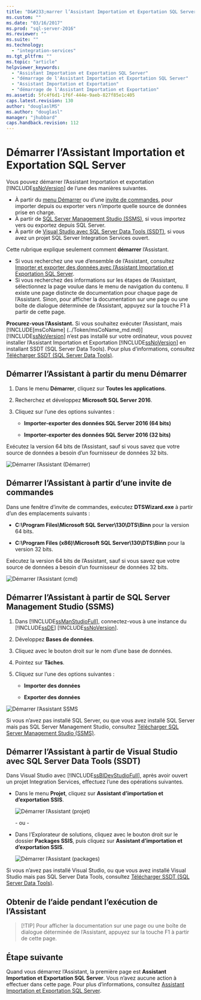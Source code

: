 ```yaml
---
title: "D&#233;marrer l’Assistant Importation et Exportation SQL Server | Microsoft Docs"
ms.custom: ""
ms.date: "03/16/2017"
ms.prod: "sql-server-2016"
ms.reviewer: ""
ms.suite: ""
ms.technology: 
  - "integration-services"
ms.tgt_pltfrm: ""
ms.topic: "article"
helpviewer_keywords: 
  - "Assistant Importation et Exportation SQL Server"
  - "démarrage de l'Assistant Importation et Exportation SQL Server"
  - "Assistant Importation et Exportation"
  - "démarrage de l'Assistant Importation et Exportation"
ms.assetid: 5fc4f6d1-1f6f-444e-9aeb-827f85e1c405
caps.latest.revision: 130
author: "douglaslMS"
ms.author: "douglasl"
manager: "jhubbard"
caps.handback.revision: 112
---
```

# D&#233;marrer l’Assistant Importation et Exportation SQL Server
Vous pouvez démarrer l’Assistant Importation et exportation [!INCLUDE[ssNoVersion](../../includes/ssnoversion-md.md)] de l’une des manières suivantes.
-   À partir du [menu Démarrer](#startStart) ou d’une [invite de commandes](#startCmd), pour importer depuis ou exporter vers n’importe quelle source de données prise en charge.
-   À partir de [SQL Server Management Studio (SSMS)](#startSSMS), si vous importez vers ou exportez depuis SQL Server.
-   À partir de [Visual Studio avec SQL Server Data Tools (SSDT)](#startVS), si vous avez un projet SQL Server Integration Services ouvert.

Cette rubrique explique seulement comment **démarrer** l’Assistant.
-   Si vous recherchez une vue d’ensemble de l’Assistant, consultez [Importer et exporter des données avec l’Assistant Importation et Exportation SQL Server](../../integration-services/import-export-data/import-and-export-data-with-the-sql-server-import-and-export-wizard.md).
-   Si vous recherchez des informations sur les étapes de l’Assistant, sélectionnez la page voulue dans le menu de navigation du contenu. Il existe une page distincte de documentation pour chaque page de l’Assistant. Sinon, pour afficher la documentation sur une page ou une boîte de dialogue déterminée de l’Assistant, appuyez sur la touche F1 à partir de cette page.

**Procurez-vous l’Assistant.** Si vous souhaitez exécuter l’Assistant, mais [!INCLUDE[msCoName] (../Token/msCoName_md.md)] [!INCLUDE[ssNoVersion](../../includes/ssnoversion-md.md)] n’est pas installé sur votre ordinateur, vous pouvez installer l’Assistant Importation et Exportation [!INCLUDE[ssNoVersion](../../includes/ssnoversion-md.md)] en installant SSDT (SQL Server Data Tools). Pour plus d’informations, consultez [Télécharger SSDT (SQL Server Data Tools)](https://msdn.microsoft.com/library/mt204009.aspx).  

## <a name="a-namestartstarta-start-the-wizard-from-the-start-menu"></a><a name="startStart"></a> Démarrer l’Assistant à partir du menu Démarrer  
1.  Dans le menu **Démarrer**, cliquez sur **Toutes les applications**.
2.  Recherchez et développez **Microsoft SQL Server 2016**.
3.  Cliquez sur l’une des options suivantes :
  
    -   **Importer-exporter des données SQL Server 2016 (64 bits)**
          
    -   **Importer-exporter des données SQL Server 2016 (32 bits)**  
  
Exécutez la version 64 bits de l’Assistant, sauf si vous savez que votre source de données a besoin d’un fournisseur de données 32 bits.
 
![Démarrer l’Assistant (Démarrer)](../../integration-services/import-export-data/media/start-wizard-start.jpg)
  
## <a name="a-namestartcmda-start-the-wizard-from-the-command-prompt"></a><a name="startCmd"></a> Démarrer l’Assistant à partir d’une invite de commandes  
Dans une fenêtre d’invite de commandes, exécutez **DTSWizard.exe** à partir d’un des emplacements suivants :  
  
-   **C:\Program Files\Microsoft SQL Server\130\DTS\Binn** pour la version 64 bits.  
  
-   **C:\Program Files (x86)\Microsoft SQL Server\130\DTS\Binn** pour la version 32 bits.  
  
Exécutez la version 64 bits de l’Assistant, sauf si vous savez que votre source de données a besoin d’un fournisseur de données 32 bits.

![Démarrer l’Assistant (cmd)](../../integration-services/import-export-data/media/start-wizard-cmd.jpg)  
  
## <a name="a-namestartssmsa-start-the-wizard-from-sql-server-management-studio-ssms"></a><a name="startSSMS"></a> Démarrer l’Assistant à partir de SQL Server Management Studio (SSMS)  
1.  Dans [!INCLUDE[ssManStudioFull](../../includes/ssmanstudiofull-md.md)], connectez-vous à une instance du [!INCLUDE[ssDE](../../includes/ssde-md.md)] [!INCLUDE[ssNoVersion](../../includes/ssnoversion-md.md)].
2.  Développez **Bases de données**.
3.  Cliquez avec le bouton droit sur le nom d’une base de données.
4.  Pointez sur **Tâches**.
5.  Cliquez sur l’une des options suivantes :
  
    -   **Importer des données**
      
    -   **Exporter des données**  

![Démarrer l’Assistant SSMS](../../integration-services/import-export-data/media/start-wizard-ssms.jpg) 

Si vous n’avez pas installé SQL Server, ou que vous avez installé SQL Server mais pas SQL Server Management Studio, consultez [Télécharger SQL Server Management Studio (SSMS)](https://msdn.microsoft.com/library/mt238290.aspx).
    
## <a name="a-namestartvsa-start-the-wizard-from-visual-studio-with-sql-server-data-tools-ssdt"></a><a name="startVS"></a> Démarrer l’Assistant à partir de Visual Studio avec SQL Server Data Tools (SSDT)  
 Dans Visual Studio avec [!INCLUDE[ssBIDevStudioFull](../../includes/ssbidevstudiofull-md.md)], après avoir ouvert un projet Integration Services, effectuez l’une des opérations suivantes.  
  
-   Dans le menu **Projet**, cliquez sur **Assistant d’importation et d’exportation SSIS**. 

    ![Démarrer l’Assistant (projet)](../../integration-services/import-export-data/media/start-wizard-project.jpg) 
    
    \- ou -
    
-   Dans l’Explorateur de solutions, cliquez avec le bouton droit sur le dossier **Packages SSIS**, puis cliquez sur **Assistant d’importation et d’exportation SSIS**.

    ![Démarrer l’Assistant (packages)](../../integration-services/import-export-data/media/start-wizard-packages.jpg)

Si vous n’avez pas installé Visual Studio, ou que vous avez installé Visual Studio mais pas SQL Server Data Tools, consultez [Télécharger SSDT (SQL Server Data Tools)](https://msdn.microsoft.com/library/mt204009.aspx). 

## <a name="get-help-while-the-wizard-is-running"></a>Obtenir de l’aide pendant l’exécution de l’Assistant
> [!TIP] Pour afficher la documentation sur une page ou une boîte de dialogue déterminée de l’Assistant, appuyez sur la touche F1 à partir de cette page.   

 ## <a name="whats-next"></a>Étape suivante  
 Quand vous démarrez l’Assistant, la première page est **Assistant Importation et Exportation SQL Server**. Vous n’avez aucune action à effectuer dans cette page. Pour plus d’informations, consultez [Assistant Importation et Exportation SQL Server](../../integration-services/import-export-data/welcome-to-sql-server-import-and-export-wizard.md).  
  
  
